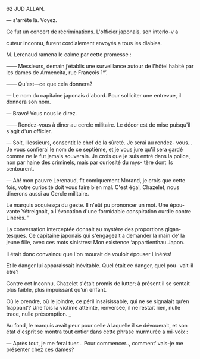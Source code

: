  

62 JUD ALLAN.

— s'arrête là. Voyez.

Ce fut un concert de récriminations. L'officier japonais, son interlo-v a

cuteur inconnu, furent cordialement envoyés a tous les diables.

M. Lerenaud ramena le calme par cette promesse :

—— Messieurs, demain j’établis une surveillance autour de l'hôtel habité
par les dames de Armencita, rue François 1°’.

—— Qu'est—ce que cela donnera?

— Le nom du capitaine japonais d'abord. Pour solliciter une entrevue,
il donnera son nom.

— Bravo! Vous nous le direz.

—— Rendez-vous à dîner au cercle militaire. Le décor est de mise puisqu'il
s'agit d'un officier.

— Soit, lllessieurs, consentit le chef de la sûreté. Je serai au rendez-
vous... Je vous conﬁerai le nom de ce septième, et je vous jure qu'il
sera gardé comme ne le fut jamais souverain. Je crois que je suis entré
dans la police, non par haine des criminels, mais par curiosité du mys-
tère dont ils sentourent.

— Ah! mon pauvre Lerenaud, ﬁt comiquement Morand, je crois que
cette fois, votre curiosité doit vous faire bien mal. C'est égal, Chazelet, nous
dinerons aussi au Cercle militaire.

Le marquis acquiesça du geste. Il n'eût pu prononcer un mot. Une épou-
vante Yétreignait, a l'évocation d'une formidable conspiration ourdie contre
Linérès. '

La conversation interceptée donnait au mystère des proportions gigan-
tesques. Ce capitaine japonais qui s'engageait a demander la main de‘ la
jeune ﬁlle, avec ces mots sinistres: Mon existence ‘appartienthau Japon.

Il était donc convaincu que l'on mourait de vouloir épouser Linérès!

Et le danger lui apparaissait inévitable. Quel était ce danger, quel pou-
vait-il être?

Contre cet Inconnu, Chazelet s'était promis de lutter; à présent il se
sentait plus faible, plus impuissant qu’un enfant.

Où le prendre, où le joindre, ce péril insaisissable, qui ne se signalait
qu’en frappant‘? Une fois la victime atteinte, renversée, il ne restait rien,
nulle trace, nulle présomption. _

Au fond, le marquis avait peur pour celle à laquelle il se dévouerait, et son
état d'esprit se montra tout entier dans cette phrase murmurée a mi-voix :

— Après tout, je me ferai tuer... Pour commencer.., comment‘ vais-je
me présenter chez ces dames?

 

